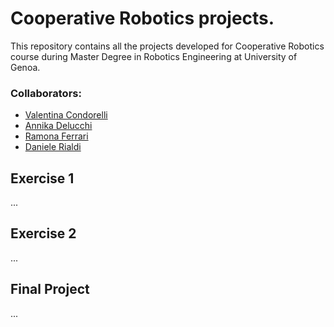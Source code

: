 # Cooperative Robotics projects.
This repository contains all the projects developed for Cooperative Robotics course during Master Degree in Robotics Engineering at University of Genoa. 
### Collaborators: 
- [Valentina Condorelli](https://github.com/Condorr001)
- [Annika Delucchi](https://github.com/annikadl)
- [Ramona Ferrari](https://github.com/ramonaferrarii)
- [Daniele Rialdi](https://github.com/danielerialdi)

## Exercise 1
...

## Exercise 2
...

## Final Project
...
